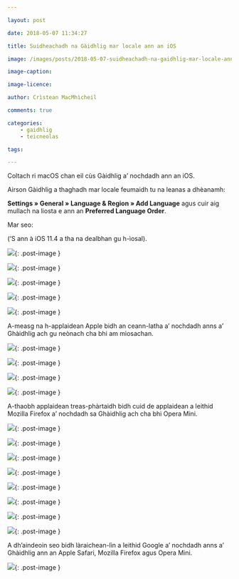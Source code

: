 ```yaml
---

layout: post

date: 2018-05-07 11:34:27

title: Suidheachadh na Gàidhlig mar locale ann an iOS

image: /images/posts/2018-05-07-suidheachadh-na-gaidhlig-mar-locale-ann-an-ios.png

image-caption:

image-licence:

author: Crìstean MacMhìcheil

comments: true

categories:
    - gaidhlig
    - teicneolas

tags:

---
```


Coltach ri macOS chan eil cùs Gàidhlig a’ nochdadh ann an iOS.

<!--more-->

Airson Gàidhlig a thaghadh mar locale feumaidh tu na leanas a dhèanamh:

**Settings » General » Language & Region » Add Language** agus cuir aig mullach na liosta e ann an **Preferred Language Order**.

Mar seo:

(‘S ann à iOS 11.4 a tha na dealbhan gu h-ìosal).

![](/images/posts/2018-05-07-suidheachadh-na-gaidhlig-mar-locale-ann-an-ios-img-01.png){: .post-image }

![](/images/posts/2018-05-07-suidheachadh-na-gaidhlig-mar-locale-ann-an-ios-img-02.png){: .post-image }

![](/images/posts/2018-05-07-suidheachadh-na-gaidhlig-mar-locale-ann-an-ios-img-03.png){: .post-image }

![](/images/posts/2018-05-07-suidheachadh-na-gaidhlig-mar-locale-ann-an-ios-img-04.png){: .post-image }

![](/images/posts/2018-05-07-suidheachadh-na-gaidhlig-mar-locale-ann-an-ios-img-05.png){: .post-image }

A-measg na h-applaidean Apple bidh an ceann-latha a’ nochdadh anns a’ Ghàidhlig ach gu neònach cha bhi am mìosachan.

![](/images/posts/2018-05-07-suidheachadh-na-gaidhlig-mar-locale-ann-an-ios-img-06.png){: .post-image }

![](/images/posts/2018-05-07-suidheachadh-na-gaidhlig-mar-locale-ann-an-ios-img-07.png){: .post-image }

![](/images/posts/2018-05-07-suidheachadh-na-gaidhlig-mar-locale-ann-an-ios-img-08.png){: .post-image }

![](/images/posts/2018-05-07-suidheachadh-na-gaidhlig-mar-locale-ann-an-ios-img-09.png){: .post-image }

A-thaobh applaidean treas-phàrtaidh bidh cuid de applaidean a leithid  Mozilla Firefox a’ nochdadh sa Ghàidhlig ach cha bhi Opera Mini.

![](/images/posts/2018-05-07-suidheachadh-na-gaidhlig-mar-locale-ann-an-ios-img-11.png){: .post-image }

![](/images/posts/2018-05-07-suidheachadh-na-gaidhlig-mar-locale-ann-an-ios-img-12.png){: .post-image }

![](/images/posts/2018-05-07-suidheachadh-na-gaidhlig-mar-locale-ann-an-ios-img-13.png){: .post-image }

![](/images/posts/2018-05-07-suidheachadh-na-gaidhlig-mar-locale-ann-an-ios-img-14.png){: .post-image }

![](/images/posts/2018-05-07-suidheachadh-na-gaidhlig-mar-locale-ann-an-ios-img-15.png){: .post-image }

![](/images/posts/2018-05-07-suidheachadh-na-gaidhlig-mar-locale-ann-an-ios-img-16.png){: .post-image }

![](/images/posts/2018-05-07-suidheachadh-na-gaidhlig-mar-locale-ann-an-ios-img-17.png){: .post-image }

![](/images/posts/2018-05-07-suidheachadh-na-gaidhlig-mar-locale-ann-an-ios-img-18.png){: .post-image }

A dh’aindeoin seo bidh làraichean-lìn a leithid Google a’ nochdadh  anns a’ Ghàidhlig ann an Apple Safari, Mozilla Firefox agus Opera Mini.

![](/images/posts/2018-05-07-suidheachadh-na-gaidhlig-mar-locale-ann-an-ios-img-10.png){: .post-image }
